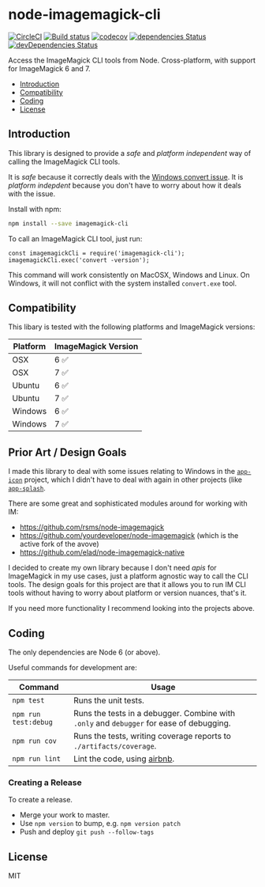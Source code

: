 # node-imagemagick-cli

[![CircleCI](https://circleci.com/gh/dwmkerr/node-imagemagick-cli.svg?style=shield)](https://circleci.com/gh/dwmkerr/node-imagemagick-cli) [![Build status](https://ci.appveyor.com/api/projects/status/uwggloq6ooxq1vtj?svg=true)](https://ci.appveyor.com/project/dwmkerr/node-imagemagick-cli) [![codecov](https://codecov.io/gh/dwmkerr/node-imagemagick-cli/branch/master/graph/badge.svg)](https://codecov.io/gh/dwmkerr/node-imagemagick-cli) [![dependencies Status](https://david-dm.org/dwmkerr/node-imagemagick-cli/status.svg)](https://david-dm.org/dwmkerr/node-imagemagick-cli) [![devDependencies Status](https://david-dm.org/dwmkerr/node-imagemagick-cli/dev-status.svg)](https://david-dm.org/dwmkerr/node-imagemagick-cli?type=dev)

Access the ImageMagick CLI tools from Node. Cross-platform, with support for ImageMagick 6 and 7.

- [Introduction](#introduction)
- [Compatibility](#compatibility)
- [Coding](#coding)
- [License](#license)

## Introduction

This library is designed to provide a *safe* and *platform independent* way of calling the ImageMagick CLI tools.

It is *safe* because it correctly deals with the [Windows convert issue](http://www.imagemagick.org/Usage/windows/#convert_issue). It is *platform indepdent* because you don't have to worry about how it deals with the issue.

Install with npm:

```bash
npm install --save imagemagick-cli
```

To call an ImageMagick CLI tool, just run:

```node
const imagemagickCli = require('imagemagick-cli');
imagemagickCli.exec('convert -version');
```

This command will work consistently on MacOSX, Windows and Linux. On Windows, it will not conflict with the system installed `convert.exe` tool.

## Compatibility

This libary is tested with the following platforms and ImageMagick versions:

| Platform          | ImageMagick Version |
|-------------------|---------------------|
| OSX               | 6  ✅               |
| OSX               | 7  ✅               |
| Ubuntu            | 6  ✅               |
| Ubuntu            | 7  ✅               |
| Windows           | 6  ✅               |
| Windows           | 7  ✅               |

## Prior Art / Design Goals

I made this library to deal with some issues relating to Windows in the [`app-icon`](https://github.com/dwmkerr/app-icon) project, which I didn't have to deal with again in other projects (like [`app-splash`](https://github.com/dwmkerr/app-splash).

There are some great and sophisticated modules around for working with IM:

- https://github.com/rsms/node-imagemagick
- https://github.com/yourdeveloper/node-imagemagick (which is the active fork of the avove)
- https://github.com/elad/node-imagemagick-native

I decided to create my own library because I don't need *apis* for ImageMagick in my use cases, just a platform agnostic way to call the CLI tools. The design goals for this project are that it allows you to run IM CLI tools without having to worry about platform or version nuances, that's it.

If you need more functionality I recommend looking into the projects above.

## Coding

The only dependencies are Node 6 (or above).

Useful commands for development are:

| Command | Usage |
|---------|-------|
| `npm test` | Runs the unit tests. |
| `npm run test:debug` | Runs the tests in a debugger. Combine with `.only` and `debugger` for ease of debugging. |
| `npm run cov` | Runs the tests, writing coverage reports to `./artifacts/coverage`. |
| `npm run lint` | Lint the code, using [airbnb](https://github.com/airbnb/javascript/tree/master/packages/eslint-config-airbnb). |

### Creating a Release

To create a release.

- Merge your work to master.
- Use `npm version` to bump, e.g. `npm version patch`
- Push and deploy `git push --follow-tags`

## License

MIT
